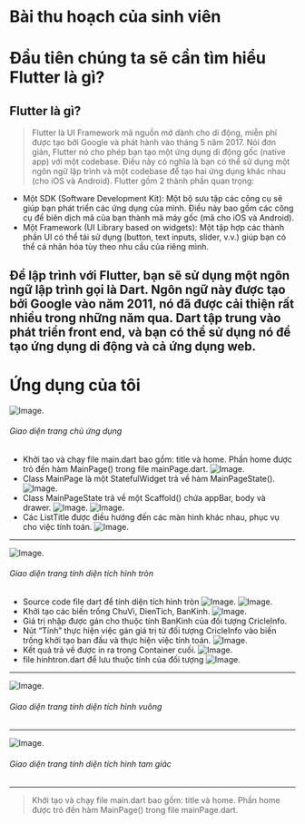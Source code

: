 Bài thu hoạch của sinh viên
===========================
# Đầu tiên chúng ta sẽ cần tìm hiểu Flutter là gì?
## Flutter là gì?
> Flutter là UI Framework mã nguồn mở dành cho di động, miễn phí được tạo bởi Google và phát hành vào tháng 5 năm 2017.
Nói đơn giản, Flutter nó cho phép bạn tạo một ứng dụng di động gốc (native app) với một codebase.
Điều này có nghĩa là bạn có thể sử dụng một ngôn ngữ lập trình và một codebase để tạo hai ứng dụng khác nhau (cho iOS và Android).
Flutter gồm 2 thành phần quan trọng:
* Một SDK (Software Development Kit): Một bộ sưu tập các công cụ sẽ giúp bạn phát triển các ứng dụng của mình. Điều này bao gồm các công cụ để biên dịch mã của bạn thành mã máy gốc (mã cho iOS và Android).
* Một Framework (UI Library based on widgets): Một tập hợp các thành phần UI có thể tái sử dụng (button, text inputs, slider, v.v.) giúp bạn có thể cá nhân hóa tùy theo nhu cầu của riêng mình.

Để lập trình với Flutter, bạn sẽ sử dụng một ngôn ngữ lập trình gọi là Dart. Ngôn ngữ này được tạo bởi Google vào năm 2011, nó đã được cải thiện rất nhiều trong những năm qua.
Dart tập trung vào phát triển front end, và bạn có thể sử dụng nó để tạo ứng dụng di động và cả ứng dụng web.
---
# Ứng dụng của tôi
![Image](./images/Homepage.png).
###### Giao diện trang chủ ứng dụng

* Khởi tạo và chạy file main.dart bao gồm: title và home. Phần home được trỏ đến hàm MainPage() trong file mainPage.dart.
![Image](./images/1.png).
* Class MainPage là một StatefulWidget trả về hàm MainPageState().
![Image](./images/2.png).
* Class MainPageState trả về một Scaffold() chứa appBar, body và drawer.
![Image](./images/3.png).
![Image](./images/4.png).
* Các ListTitle được điều hướng đến các màn hình khác nhau, phục vụ cho việc tính toán.
![Image](./images/5.png).
---
![Image](./images/circlepage.png).
###### Giao diện trang tính diện tích hình tròn
* Source code file dart để tính diện tích hình tròn
![Image](./images/6.png).
![Image](./images/7.png).
* Khởi tạo các biến trống ChuVi, DienTich, BanKinh.
![Image](./images/8.png).
* Giá trị nhập được gán cho thuộc tính BanKinh của đối tượng CricleInfo.
*	Nút “Tính” thực hiện việc gán giá trị từ đối tượng CricleInfo vào biến trống khởi tạo ban đầu và thực hiện việc tính toán.
![Image](./images/9.png).
* Kết quả trả về được in ra trong Container cuối.
![Image](./images/10.png).
* file hinhtron.dart để lưu thuộc tính của đối tượng
![Image](./images/11.png).
---
![Image](./images/squarepage.png).
###### Giao diện trang tính diện tích hình vuông
---
![Image](./images/trianglepage.png).
###### Giao diện trang tính diện tích hình tam giác
---


> Khởi tạo và chạy file main.dart bao gồm: title và home. 
  Phần home được trỏ đến hàm MainPage() trong file mainPage.dart.
